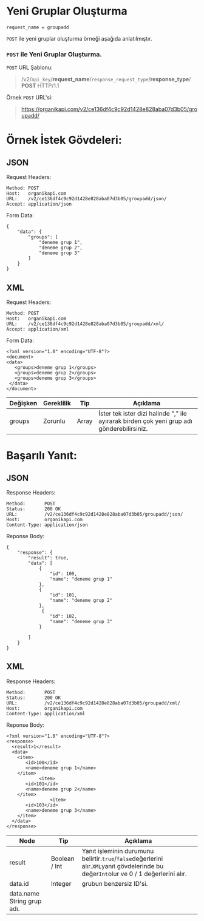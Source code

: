 
# Yeni Gruplar Oluşturma

```
request_name = groupadd
```

`POST` ile yeni gruplar oluşturma örneği aşağıda anlatılmıştır.

### `POST` ile Yeni Gruplar Oluşturma.

`POST` URL Şablonu:
> /v2/`api_key`/**request_name**/`response_request_type`/**response_type**/
**POST** HTTP/1.1

Örnek `POST` URL'si:
> https://organikapi.com/v2/ce136df4c9c92d1428e828aba07d3b05/groupadd/

# Örnek İstek Gövdeleri:
## JSON
Request Headers:
```
Method: POST
Host:   organikapi.com
URL:    /v2/ce136df4c9c92d1428e828aba07d3b05/groupadd/json/
Accept: application/json
```
Form Data:
```
{
    "data": {
        "groups": [
            "deneme grup 1",
            "deneme grup 2",
            "deneme grup 3"
        ]
    }
}
```

## XML

Request Headers:
```
Method: POST
Host:   organikapi.com
URL:    /v2/ce136df4c9c92d1428e828aba07d3b05/groupadd/xml/
Accept: application/xml
```
Form Data:
```
<?xml version="1.0" encoding="UTF-8"?>
<document>
<data>
   <groups>deneme grup 1</groups>
   <groups>deneme grup 2</groups>
   <groups>deneme grup 3</groups>
 </data>
</document>
```


|Değişken|Gereklilik|Tip|Açıklama|
|-|-|-|-|
|groups	|Zorunlu|Array|İster tek ister dizi halinde "," ile ayırarak birden çok yeni grup adı gönderebilirsiniz.|

# Başarılı Yanıt:
## JSON
Response Headers:
```
Method:       POST
Status:       200 OK
URL:          /v2/ce136df4c9c92d1428e828aba07d3b05/groupadd/json/
Host:         organikapi.com
Content-Type: application/json
```
Reponse Body:
```
{
    "response": {
        "result": true,
        "data": [
            {
                "id": 100,
                "name": "deneme grup 1"
            },
            {
                "id": 101,
                "name": "deneme grup 2"
            },
             {
                "id": 102,
                "name": "deneme grup 3"
            }

        ]
    }
}
```

## XML

Response Headers:
```
Method:       POST
Status:       200 OK
URL:          /v2/ce136df4c9c92d1428e828aba07d3b05/groupadd/xml/
Host:         organikapi.com
Content-Type: application/xml
```
Reponse Body:
```
<?xml version="1.0" encoding="UTF-8"?>
<response>
  <result>1</result>
  <data>
	<item>
	   <id>100</id>
	   <name>deneme grup 1</name>
	</item>
         	<item>
	   <id>101</id>
	   <name>deneme grup 2</name>
	</item>
             	<item>
	   <id>103</id>
	   <name>deneme grup 3</name>
	</item>
  </data>
</response>
```

|Node|Tip|Açıklama|
|-|-|-|
|result|Boolean / Int|Yanıt işleminin durumunu belirtir.`true`/`false`değerlerini alır.`XML`yanıt gövdelerinde bu değer`Int`olur ve 0 / 1 değerlerini alır.|
|data.id |Integer|grubun benzersiz ID'si.|
|data.name	String	grup adı.|
